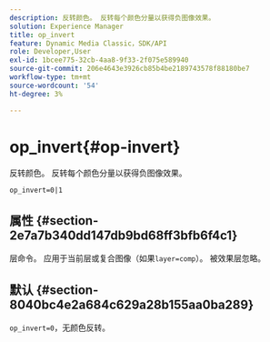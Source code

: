 ```yaml
---
description: 反转颜色。 反转每个颜色分量以获得负图像效果。
solution: Experience Manager
title: op_invert
feature: Dynamic Media Classic，SDK/API
role: Developer,User
exl-id: 1bcee775-32cb-4aa8-9f33-2f075e589940
source-git-commit: 206e4643e3926cb85b4be2189743578f88180be7
workflow-type: tm+mt
source-wordcount: '54'
ht-degree: 3%

---
```


# op_invert{#op-invert}

反转颜色。 反转每个颜色分量以获得负图像效果。

`op_invert=0|1`

## 属性 {#section-2e7a7b340dd147db9bd68ff3bfb6f4c1}

层命令。 应用于当前层或复合图像（如果`layer=comp`）。 被效果层忽略。

## 默认 {#section-8040bc4e2a684c629a28b155aa0ba289}

`op_invert=0`，无颜色反转。
